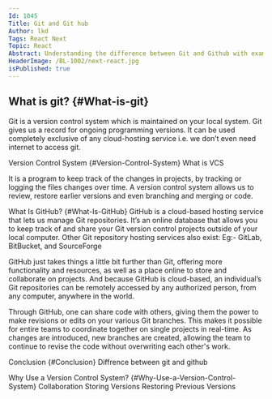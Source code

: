 ```yaml
---
Id: 1045
Title: Git and Git hub
Author: lkd
Tags: React Next
Topic: React
Abstract: Understanding the difference between Git and Github with examples and their main use cases or how they are helpful for the developers.
HeaderImage: /BL-1002/next-react.jpg
isPublished: true
---
```


## What is git? {#What-is-git}

Git is a version control system which is maintained on your local system. Git gives us a record for ongoing programming versions. It can be used completely exclusive of any cloud-hosting service i.e. we don’t even need internet to access git.

Version Control System {#Version-Control-System}
What is VCS

It is a program to keep track of the changes in projects, by tracking or logging the files changes over time. A version control system allows us to review, restore earlier versions and even branching and merging or code.

What Is GitHub? {#What-Is-GitHub}
GitHub is a cloud-based hosting service that lets us manage Git repositories. It’s an online database that allows you to keep track of and share your Git version control projects outside of your local computer. Other Git repository hosting services also exist: Eg:- GitLab, BitBucket, and SourceForge

GitHub just takes things a little bit further than Git, offering more functionality and resources, as well as a place online to store and collaborate on projects. And because GitHub is cloud-based, an individual’s Git repositories can be remotely accessed by any authorized person, from any computer, anywhere in the world.

Through GitHub, one can share code with others, giving them the power to make revisions or edits on your various Git branches. This makes it possible for entire teams to coordinate together on single projects in real-time. As changes are introduced, new branches are created, allowing the team to continue to revise the code without overwriting each other's work.

Conclusion {#Conclusion}
Diffrence between git and github

Why Use a Version Control System? {#Why-Use-a-Version-Control-System}
Collaboration
Storing Versions
Restoring Previous Versions